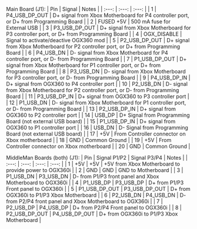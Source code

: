 Main Board (J1):
| Pin | Signal | Notes |
| :---: | :---: | :---: |
|  1 | P4_USB_DP_OUT | D+ signal from Xbox Motherboard for P4 controller port, or D+ from Programming Board |
|  2 | FUSED +5V | 500 mA fuse for External USB |
|  3 | P3_USB_DP_OUT | D+ signal from Xbox Motherboard for P3 controller port, or D+ from Programming Board |
|  4 | OGX_DISABLE | Signal to activate/deactive OGX360 mod |
|  5 | P2_USB_DP_OUT | D+ signal from Xbox Motherboard for P2 controller port, or D+ from Programming Board |
|  6 | P4_USB_DN | D- signal from Xbox Motherboard for P4 controller port, or D- from Programming Board |
|  7 | P1_USB_DP_OUT | D+ signal from Xbox Motherboard for P1 controller port, or D+ from Programming Board |
|  8 | P3_USB_DN | D- signal from Xbox Motherboard for P3 controller port, or D- from Programming Board |
|  9 | P4_USB_DP_IN | D+ signal from OGX360 to P4 controller port |
| 10 | P2_USB_DN | D- signal from Xbox Motherboard for P2 controller port, or D- from Programming Board |
| 11 | P3_USB_DP_IN | D+ signal from OGX360 to P3 controller port |
| 12 | P1_USB_DN | D- signal from Xbox Motherboard for P1 controller port, or D- from Programming Board |
| 13 | P2_USB_DP_IN | D+ signal from OGX360 to P2 controller port |
| 14 | USB_DP | D+ Signal from Programming Board (not external USB board) |
| 15 | P1_USB_DP_IN | D+ signal from OGX360 to P1 controller port |
| 16 | USB_DN | D- Signal from Programming Board (not external USB board) |
| 17 | +5V | From Controller connector on Xbox motherboard |
| 18 | GND | Common Ground |
| 19 | +5V | From Controller connector on Xbox motherboard |
| 20 | GND | Common Ground |


MiddleMan Boards (both) (J1):
| Pin | Signal P1/P2 | Signal P3/P4 | Notes |
| :---: | :---: | :---: | :---: |
|  1 | +5V | +5V | +5V from Xbox Motherboard to provide power to OGX360i |
|  2 | GND | GND | GND to Motherboard |
|  3 | P1_USB_DN | P3_USB_DN | D- from P1/P3 front panel and Xbox Motherboard to OGX360i |
|  4 | P1_USB_DP | P3_USB_DP | D+ from P1/P3 Front panel to OGX360i |
|  5 | P1_USB_DP_OUT | P3_USB_DP_OUT | D+ from OGX360i to P1/P3 Xbox Motherboard |
|  6 | P2_USB_DN | P4_USB_DN | D- from P2/P4 front panel and Xbox Motherboard to OGX360i |
|  7 | P2_USB_DP | P4_USB_DP | D+ from P2/P4 Front panel to OGX360i |
|  8 | P2_USB_DP_OUT | P4_USB_DP_OUT | D+ from OGX360i to P1/P3 Xbox Motherboard |
